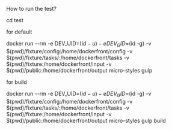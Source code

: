How to run the test?

cd test

for default

docker run --rm -e DEV_UID=$(id -u) -e DEV_GID=$(id -g) -v $(pwd)/fixture/config:/home/dockerfront/config -v $(pwd)/fixture/tasks/:/home/dockerfront/tasks -v $(pwd)/fixture:/home/dockerfront/input -v $(pwd)/public:/home/dockerfront/output micro-styles gulp

for build

docker run --rm -e DEV_UID=$(id -u) -e DEV_GID=$(id -g) -v $(pwd)/fixture/config:/home/dockerfront/config -v $(pwd)/fixture/tasks/:/home/dockerfront/tasks -v $(pwd)/fixture:/home/dockerfront/input -v $(pwd)/public:/home/dockerfront/output micro-styles gulp build
